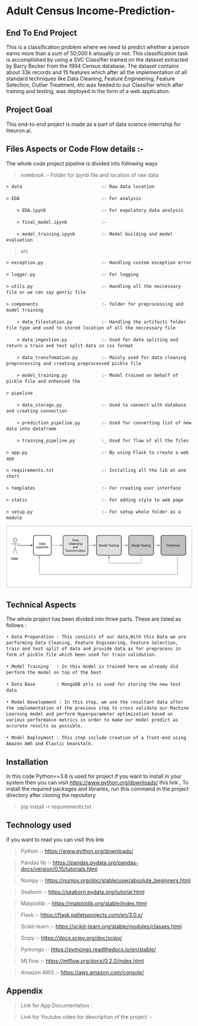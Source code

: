 # Adult Census Income-Prediction-
## End To End Project 


This is a classification problem where we need to predict whether a person earns more than a sum of 50,000 k anuually or not. This classification task is accomplished by using a SVC Classifier trained on the dataset extracted by Barry Becker from the 1994 Census database. The dataset contains about 33k records and 15 features which after all the implementation of all standard techniques like Data Cleaning, Feature Engineering, Feature Selection, Outlier Treatment, etc was feeded to our Classifier which after training and testing, was deployed in the form of a web application.

## Project Goal

This end-to-end project is made as a part of data science internship for Ineuron.ai.

## Files Aspects or Code Flow details :-

The whole code project pipeline is divided into following ways

> notebook                              :- Folder for ipynb file and location of raw data

    > data                              :- Raw data location

    > EDA                               :- For analysis

        > EDA.ipynb                     :- For expolatory data analysis 

        > final_model.ipynb             :-

        > model_training.ipynb          :- Model building and model evaluation

> src

    > exception.py                      :- Handling custom exception error 

    > logger.py                         :- For logging

    > utils.py                          :- Handling all the neccessary file or we can say genric file

    > components                        :- folder for preprocessing and model training

        > data_filestation.py           :- Handling the artifacts folder file type and used to stored location of all the neccessary file

        > data_ingestion.py             :- Used for data spliting and return a train and test split data in csv format

        > data_transfomation.py         :- Mainly used for data cleaning preprocessing and creating preprocessed pickle file

        > model_training.py             :- Model trained on behalf of pickle file and enhenced the 

    > pipeline

        > data_storage.py               :- Used to connect with database and creating connection 

        > prediction_pipeline.py        :- Used for converting list of new data into dataframe

        > training_pipeline.py          :_ Used for flow of all the files

    > app.py                            :- By using Flask to create a web app

    > requirements.txt                  :- Installing all the lib at one short

    > templates                         :- For creating user interface 

    > static                            :- For adding style to web page

    > setup.py                          :- For setup whole folder as a module 

![Alt text](<data flow.png>)


## Technical Aspects 

The whole project has been divided into three parts. These are listed as follows :

    • Data Preparation : This consists of our data,With this Data we are performing Data Cleaning, Feature Engineering, Feature Selection, train and test split of data and provide data as for preprocess in form of pickle file which been used for train validation.

    • Model Training   : In this model is trained here we already did perform the model on top of the best 

    • Data Base        : MongoDB atls is used for storing the new test data  

    • Model Development : In this step, we use the resultant data after the implementation of the previous step to cross validate our Machine Learning model and perform Hyperparameter optimization based on various performance metrics in order to make our model predict as accurate results as possible.

    • Model Deployment : This step include creation of a front-end using Amazon AWS and Elastic beanstalk.


## Installation 

In this code Python==3.8 is used for project if you want to install in your system then you can visit https://www.python.org/downloads/ this link ,  To install the required packages and libraries, run this command in the project directory after cloning the repository

>pip install -r requirements.txt


## Technology used 

If you want to read you can visit this link 

> Python        :- https://www.python.org/downloads/

> Pandas lib    :- https://pandas.pydata.org/pandas-docs/version/0.15/tutorials.html

> Numpy         :- https://numpy.org/doc/stable/user/absolute_beginners.html

> Seaborn       :- https://seaborn.pydata.org/tutorial.html

> Matplotlib    :- https://matplotlib.org/stable/index.html

> Flask         :- https://flask.palletsprojects.com/en/3.0.x/

> Scikit-learn  :- https://scikit-learn.org/stable/modules/classes.html

> Scipy         :- https://docs.scipy.org/doc/scipy/

> Pymongo       :- https://pymongo.readthedocs.io/en/stable/

> MLflow        :- https://mlflow.org/docs/0.2.0/index.html

> Amazon AWS    :- https://aws.amazon.com/console/


## Appendix

> Link for App Documentation :

> Link for Youtube video for description of the project :- 



